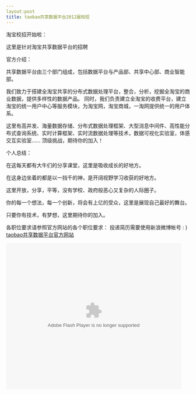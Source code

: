 ```yaml
---
layout:post
title: taobao共享数据平台2012届校招
---
```


淘宝校招开始啦：

这里是针对淘宝共享数据平台的招聘

官方介绍：   

共享数据平台由三个部门组成，包括数据平台与产品部、共享中心部、商业智能部。

我们致力于搭建全淘宝共享的分布式数据处理平台，整合，分析，挖掘全淘宝的商业数据，提供多样性的数据产品。
同时，我们负责建立全淘宝的收费平台，建立淘宝的统一用户中心等服务模块，为淘宝网，淘宝商城，一淘网提供统一的用户体系。

这里有高并发、海量数据存储、分布式数据处理框架、大型消息中间件、高性能分布式查询系统、实时计算框架、实时流数据处理等技术，数据可视化实验室，体感交互实验室…… 顶级挑战，期待你的加入！

    

个人总结：

在这每天都有大牛们的分享课堂，这里是吸收成长的好地方。

在这身边坐着的都是以一挡千的神，是开阔视野学习收获的好地方。

这里开放，分享，平等，没有学校、政府般恶心又复杂的人际圈子。

你的每一个想法，每一个创新，将会有上亿的受众，这里是展现自己最好的舞台。

只要你有技术，有梦想，这里期待你的加入。

 

各职位要求请参照官方网站的各个职位要求：
投递简历需要使用新浪微博帐号 : )
[taobao共享数据平台官方网站](http://www.tbdata.org/about-us#jobs)

<embed src="http://player.youku.com/player.php/sid/XMjUxNDA1OTk2/v.swf" allowFullScreen="true" quality="high" width="480" height="400" align="middle" allowScriptAccess="always" type="application/x-shockwave-flash"></embed>